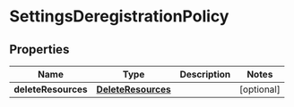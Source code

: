 

# SettingsDeregistrationPolicy


## Properties

| Name | Type | Description | Notes |
|------------ | ------------- | ------------- | -------------|
|**deleteResources** | [**DeleteResources**](DeleteResources.md) |  |  [optional] |



